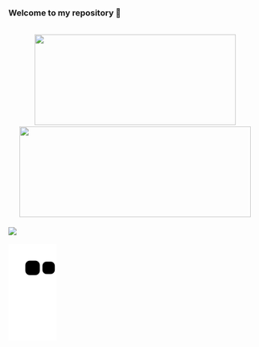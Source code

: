### Welcome to my repository 👋

<br>

<div align="center" style="display:flex">
  <a href="https://github.com/victorcarpes">
  <img height="180em" width="400px" src="https://github-readme-stats.vercel.app/api?username=victorcarpes&show_icons=true&theme=city_lights&include_all_commits=true&count_private=true"/>
  <img height="180em" width="460px" src="https://github-readme-stats.vercel.app/api/top-langs/?username=victorcarpes&layout=compact&langs_count=7&theme=city_lights"/>
</div>

<br>

<div> 
  <a href="https://www.linkedin.com/in/victor-carpes-59966722a/" target="_blank">
    <img src="https://img.shields.io/badge/-LinkedIn-%230077B5?style=for-the-badge&logo=linkedin&logoColor=white" target="_blank">
  </a> 
 
  ![Snake animation](https://github.com/biancahoffer/biancahoffer/blob/output/github-contribution-grid-snake.svg)
</div>
